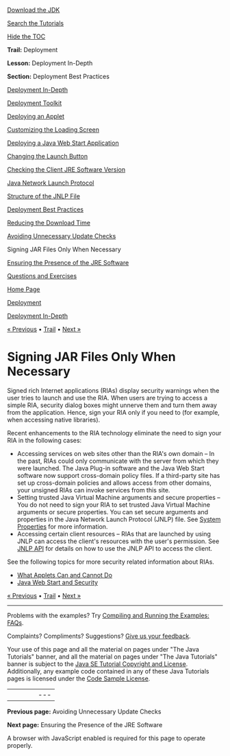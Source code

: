 [Download
the JDK](http://java.sun.com/javase/6/download.jsp)
  
[Search the
Tutorials](../../search.html)
  
[Hide the TOC](javascript:toggleLeft())

**Trail:** Deployment
  
**Lesson:** Deployment In-Depth
  
**Section:** Deployment Best Practices

[Deployment In-Depth](index.html)

[Deployment Toolkit](depltoolkit_index.html)

[Deploying an Applet](runAppletFunction.html)

[Customizing the Loading Screen](customizeLoadingScreen.html)

[Deploying a Java Web Start Application](createWebStartLaunchButtonFunction.html)

[Changing the Launch Button](changeLaunchButtonOfJWS.html)

[Checking the Client JRE Software Version](jreVersionCheck.html)

[Java Network Launch Protocol](jnlp.html)

[Structure of the JNLP File](jnlpFileSyntax.html)

[Deployment Best Practices](bestPractices.html)

[Reducing the Download Time](reducingDownloadTime.html)

[Avoiding Unnecessary Update Checks](avoidingUnnecessaryUpdateChecks.html)

Signing JAR Files Only When Necessary

[Ensuring the Presence of the JRE Software](ensuringJRE.html)

[Questions and Exercises](QandE/questions.html)

[Home Page](../../index.html)
>
[Deployment](../index.html)
>
[Deployment In-Depth](index.html)

[« Previous](avoidingUnnecessaryUpdateChecks.html) • [Trail](../TOC.html) • [Next »](ensuringJRE.html)

# Signing JAR Files Only When Necessary

Signed rich Internet applications (RIAs) display security warnings when
the user tries to launch and use the RIA. When users are trying to access a simple
RIA, security dialog boxes might unnerve them and turn them away from the application.
Hence, sign your RIA only if you need to (for example, when accessing
native libraries).

Recent enhancements to the RIA technology eliminate the need to sign your
RIA in the following cases:

* Accessing services on web sites other than the RIA's own domain –
  In the past, RIAs could only communicate with the server from which they
  were launched. The Java Plug-in software and the Java Web Start software now
  support cross-domain policy files. If a third-party
  site has set up cross-domain policies and allows access from other domains,
  your unsigned RIAs can invoke
  services from this site.
* Setting trusted Java Virtual Machine arguments and secure properties –
  You do not need to sign your RIA to set trusted Java Virtual Machine
  arguments or secure properties. You can set secure arguments and properties
  in the Java Network Launch Protocol (JNLP) file.
  See
  [System Properties](../../deployment/doingMoreWithRIA/properties.html) for more information.
* Accessing certain client resources –
  RIAs that are launched by using JNLP can access the client's resources with the
  user's permission. See
  [JNLP API](../../deployment/doingMoreWithRIA/jnlpAPI.html) for details on how to use the JNLP API to access the client.

See the following topics for more security related information about RIAs.

* [What Applets Can and Cannot Do](../../deployment/applet/security.html)
* [Java Web Start and Security](../../deployment/webstart/security.html)

[« Previous](avoidingUnnecessaryUpdateChecks.html)
•
[Trail](../TOC.html)
•
[Next »](ensuringJRE.html)

---

Problems with the examples? Try [Compiling and Running
the Examples: FAQs](../../information/run-examples.html).
  
Complaints? Compliments? Suggestions? [Give
us your feedback](http://download.oracle.com/javase/feedback.html).

Your use of this page and all the material on pages under "The Java Tutorials" banner,
and all the material on pages under "The Java Tutorials" banner is subject to the [Java SE Tutorial Copyright
and License](../../information/license.html).
Additionally, any example code contained in any of these Java
Tutorials pages is licensed under the
[Code
Sample License](http://developers.sun.com/license/berkeley_license.html).

|  |  |  |  |  |
| --- | --- | --- | --- | --- |
| |  |  | | --- | --- | | duke image | Oracle logo | | [About Oracle](http://www.oracle.com/us/corporate/index.html) | [Oracle Technology Network](http://www.oracle.com/technology/index.html) | [Terms of Service](https://www.samplecode.oracle.com/servlets/CompulsoryClickThrough?type=TermsOfService) | Copyright © 1995, 2011 Oracle and/or its affiliates. All rights reserved. |

**Previous page:** Avoiding Unnecessary Update Checks
  
**Next page:** Ensuring the Presence of the JRE Software




A browser with JavaScript enabled is required for this page to operate properly.